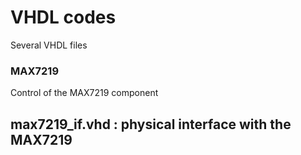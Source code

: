 # VHDL codes
Several VHDL files


### MAX7219

Control of the MAX7219 component
## max7219_if.vhd : physical interface with the MAX7219
